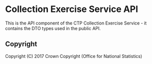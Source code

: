 # Collection Exercise Service API

This is the API component of the CTP Collection Exercise Service - it contains the DTO types used in the public API.

## Copyright
Copyright (C) 2017 Crown Copyright (Office for National Statistics)